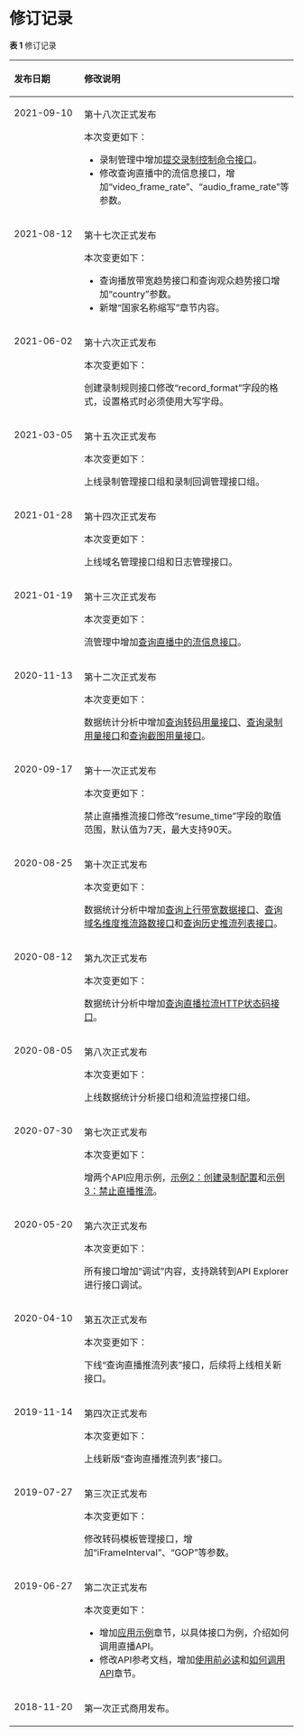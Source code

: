 # 修订记录<a name="live_03_0046"></a>

**表 1**  修订记录

<a name="table471418575488"></a>
<table><thead align="left"><tr id="row1971575774810"><th class="cellrowborder" valign="top" width="30%" id="mcps1.2.3.1.1"><p id="p371535717483"><a name="p371535717483"></a><a name="p371535717483"></a>发布日期</p>
</th>
<th class="cellrowborder" valign="top" width="70%" id="mcps1.2.3.1.2"><p id="p197154577485"><a name="p197154577485"></a><a name="p197154577485"></a>修改说明</p>
</th>
</tr>
</thead>
<tbody><tr id="row209509131118"><td class="cellrowborder" valign="top" width="30%" headers="mcps1.2.3.1.1 "><p id="p1095017136113"><a name="p1095017136113"></a><a name="p1095017136113"></a>2021-09-10</p>
</td>
<td class="cellrowborder" valign="top" width="70%" headers="mcps1.2.3.1.2 "><p id="p10849143318117"><a name="p10849143318117"></a><a name="p10849143318117"></a>第十八次正式发布</p>
<p id="p10849933131113"><a name="p10849933131113"></a><a name="p10849933131113"></a>本次变更如下：</p>
<a name="ul6700111911132"></a><a name="ul6700111911132"></a><ul id="ul6700111911132"><li>录制管理中增加<a href="提交录制控制命令.md">提交录制控制命令接口</a>。</li><li>修改查询直播中的流信息接口，增加<span class="parmname" id="parmname18387173713138"><a name="parmname18387173713138"></a><a name="parmname18387173713138"></a>“video_frame_rate”</span>、<span class="parmname" id="parmname83870376135"><a name="parmname83870376135"></a><a name="parmname83870376135"></a>“audio_frame_rate”</span>等参数。</li></ul>
</td>
</tr>
<tr id="row162151921155417"><td class="cellrowborder" valign="top" width="30%" headers="mcps1.2.3.1.1 "><p id="p1021522117547"><a name="p1021522117547"></a><a name="p1021522117547"></a>2021-08-12</p>
</td>
<td class="cellrowborder" valign="top" width="70%" headers="mcps1.2.3.1.2 "><p id="p1319316865514"><a name="p1319316865514"></a><a name="p1319316865514"></a>第十七次正式发布</p>
<p id="p1919411825519"><a name="p1919411825519"></a><a name="p1919411825519"></a>本次变更如下：</p>
<a name="ul15201101620565"></a><a name="ul15201101620565"></a><ul id="ul15201101620565"><li>查询播放带宽趋势接口和查询观众趋势接口增加<span class="parmname" id="parmname219412811551"><a name="parmname219412811551"></a><a name="parmname219412811551"></a>“country”</span>参数。</li><li>新增“国家名称缩写”章节内容。</li></ul>
</td>
</tr>
<tr id="row455918271623"><td class="cellrowborder" valign="top" width="30%" headers="mcps1.2.3.1.1 "><p id="p35602278217"><a name="p35602278217"></a><a name="p35602278217"></a>2021-06-02</p>
</td>
<td class="cellrowborder" valign="top" width="70%" headers="mcps1.2.3.1.2 "><p id="p203556418217"><a name="p203556418217"></a><a name="p203556418217"></a>第十六次正式发布</p>
<p id="p1355541422"><a name="p1355541422"></a><a name="p1355541422"></a>本次变更如下：</p>
<p id="p035515411324"><a name="p035515411324"></a><a name="p035515411324"></a>创建录制规则接口修改<span class="parmname" id="parmname3823025055"><a name="parmname3823025055"></a><a name="parmname3823025055"></a>“record_format”</span>字段的格式，设置格式时必须使用大写字母。</p>
</td>
</tr>
<tr id="row189511939141019"><td class="cellrowborder" valign="top" width="30%" headers="mcps1.2.3.1.1 "><p id="p20951203921017"><a name="p20951203921017"></a><a name="p20951203921017"></a>2021-03-05</p>
</td>
<td class="cellrowborder" valign="top" width="70%" headers="mcps1.2.3.1.2 "><p id="p960810407127"><a name="p960810407127"></a><a name="p960810407127"></a>第十五次正式发布</p>
<p id="p46081040121219"><a name="p46081040121219"></a><a name="p46081040121219"></a>本次变更如下：</p>
<p id="p4608174071215"><a name="p4608174071215"></a><a name="p4608174071215"></a>上线录制管理接口组和录制回调管理接口组。</p>
</td>
</tr>
<tr id="row961442710165"><td class="cellrowborder" valign="top" width="30%" headers="mcps1.2.3.1.1 "><p id="p1061512275163"><a name="p1061512275163"></a><a name="p1061512275163"></a>2021-01-28</p>
</td>
<td class="cellrowborder" valign="top" width="70%" headers="mcps1.2.3.1.2 "><p id="p1694954421610"><a name="p1694954421610"></a><a name="p1694954421610"></a>第十四次正式发布</p>
<p id="p1949134461615"><a name="p1949134461615"></a><a name="p1949134461615"></a>本次变更如下：</p>
<p id="p10950944141615"><a name="p10950944141615"></a><a name="p10950944141615"></a>上线域名管理接口组和日志管理接口。</p>
</td>
</tr>
<tr id="row1754916413508"><td class="cellrowborder" valign="top" width="30%" headers="mcps1.2.3.1.1 "><p id="p4550174185011"><a name="p4550174185011"></a><a name="p4550174185011"></a>2021-01-19</p>
</td>
<td class="cellrowborder" valign="top" width="70%" headers="mcps1.2.3.1.2 "><p id="p54521617185017"><a name="p54521617185017"></a><a name="p54521617185017"></a>第十三次正式发布</p>
<p id="p144521517175019"><a name="p144521517175019"></a><a name="p144521517175019"></a>本次变更如下：</p>
<p id="p64521317135012"><a name="p64521317135012"></a><a name="p64521317135012"></a>流管理中增加<a href="查询直播中的流信息.md">查询直播中的流信息接口</a>。</p>
</td>
</tr>
<tr id="row11798193313918"><td class="cellrowborder" valign="top" width="30%" headers="mcps1.2.3.1.1 "><p id="p1679933313915"><a name="p1679933313915"></a><a name="p1679933313915"></a>2020-11-13</p>
</td>
<td class="cellrowborder" valign="top" width="70%" headers="mcps1.2.3.1.2 "><p id="p1279912330913"><a name="p1279912330913"></a><a name="p1279912330913"></a>第十二次正式发布</p>
<p id="p94014487910"><a name="p94014487910"></a><a name="p94014487910"></a>本次变更如下：</p>
<p id="p165111145105"><a name="p165111145105"></a><a name="p165111145105"></a>数据统计分析中增加<a href="查询转码用量接口.md">查询转码用量接口</a>、<a href="查询录制用量接口.md">查询录制用量接口</a>和<a href="查询截图用量接口.md">查询截图用量接口</a>。</p>
</td>
</tr>
<tr id="row1143563655813"><td class="cellrowborder" valign="top" width="30%" headers="mcps1.2.3.1.1 "><p id="p2436133635817"><a name="p2436133635817"></a><a name="p2436133635817"></a>2020-09-17</p>
</td>
<td class="cellrowborder" valign="top" width="70%" headers="mcps1.2.3.1.2 "><p id="p154361366583"><a name="p154361366583"></a><a name="p154361366583"></a>第十一次正式发布</p>
<p id="p3481255145813"><a name="p3481255145813"></a><a name="p3481255145813"></a>本次变更如下：</p>
<p id="p6645145910583"><a name="p6645145910583"></a><a name="p6645145910583"></a>禁止直播推流接口修改<span class="parmname" id="parmname5372153018594"><a name="parmname5372153018594"></a><a name="parmname5372153018594"></a>“resume_time”</span>字段的取值范围，默认值为7天，最大支持90天。</p>
</td>
</tr>
<tr id="row1615093134815"><td class="cellrowborder" valign="top" width="30%" headers="mcps1.2.3.1.1 "><p id="p1315093134820"><a name="p1315093134820"></a><a name="p1315093134820"></a>2020-08-25</p>
</td>
<td class="cellrowborder" valign="top" width="70%" headers="mcps1.2.3.1.2 "><p id="p15150831164818"><a name="p15150831164818"></a><a name="p15150831164818"></a>第十次正式发布</p>
<p id="p38111049134813"><a name="p38111049134813"></a><a name="p38111049134813"></a>本次变更如下：</p>
<p id="p15506323135019"><a name="p15506323135019"></a><a name="p15506323135019"></a>数据统计分析中增加<a href="查询上行带宽数据接口.md">查询上行带宽数据接口</a>、<a href="查询域名维度推流路数接口.md">查询域名维度推流路数接口</a>和<a href="查询历史推流列表接口.md">查询历史推流列表接口</a>。</p>
</td>
</tr>
<tr id="row9924151042412"><td class="cellrowborder" valign="top" width="30%" headers="mcps1.2.3.1.1 "><p id="p1792421010240"><a name="p1792421010240"></a><a name="p1792421010240"></a>2020-08-12</p>
</td>
<td class="cellrowborder" valign="top" width="70%" headers="mcps1.2.3.1.2 "><p id="p18401641145419"><a name="p18401641145419"></a><a name="p18401641145419"></a>第九次正式发布</p>
<p id="p2254151910244"><a name="p2254151910244"></a><a name="p2254151910244"></a>本次变更如下：</p>
<p id="p62541196248"><a name="p62541196248"></a><a name="p62541196248"></a>数据统计分析中增加<a href="查询直播拉流HTTP状态码接口.md">查询直播拉流HTTP状态码接口</a>。</p>
</td>
</tr>
<tr id="row123740692014"><td class="cellrowborder" valign="top" width="30%" headers="mcps1.2.3.1.1 "><p id="p93755617203"><a name="p93755617203"></a><a name="p93755617203"></a>2020-08-05</p>
</td>
<td class="cellrowborder" valign="top" width="70%" headers="mcps1.2.3.1.2 "><p id="p17175143619544"><a name="p17175143619544"></a><a name="p17175143619544"></a>第八次正式发布</p>
<p id="p1976101412016"><a name="p1976101412016"></a><a name="p1976101412016"></a>本次变更如下：</p>
<p id="p9514151552013"><a name="p9514151552013"></a><a name="p9514151552013"></a>上线数据统计分析接口组和流监控接口组。</p>
</td>
</tr>
<tr id="row194301648155611"><td class="cellrowborder" valign="top" width="30%" headers="mcps1.2.3.1.1 "><p id="p14305482565"><a name="p14305482565"></a><a name="p14305482565"></a>2020-07-30</p>
</td>
<td class="cellrowborder" valign="top" width="70%" headers="mcps1.2.3.1.2 "><p id="p3662172711544"><a name="p3662172711544"></a><a name="p3662172711544"></a>第七次正式发布</p>
<p id="p1583695711567"><a name="p1583695711567"></a><a name="p1583695711567"></a>本次变更如下：</p>
<p id="p1785092082019"><a name="p1785092082019"></a><a name="p1785092082019"></a>增两个API应用示例，<a href="示例2-创建录制配置.md">示例2：创建录制配置</a>和<a href="示例3-禁止直播推流.md">示例3：禁止直播推流</a>。</p>
</td>
</tr>
<tr id="row82653554284"><td class="cellrowborder" valign="top" width="30%" headers="mcps1.2.3.1.1 "><p id="p18266105562818"><a name="p18266105562818"></a><a name="p18266105562818"></a>2020-05-20</p>
</td>
<td class="cellrowborder" valign="top" width="70%" headers="mcps1.2.3.1.2 "><p id="p1251110217546"><a name="p1251110217546"></a><a name="p1251110217546"></a>第六次正式发布</p>
<p id="p173812503318"><a name="p173812503318"></a><a name="p173812503318"></a>本次变更如下：</p>
<p id="p13266855122820"><a name="p13266855122820"></a><a name="p13266855122820"></a>所有接口增加<span class="menucascade" id="menucascade88178249314"><a name="menucascade88178249314"></a><a name="menucascade88178249314"></a>“<span class="uicontrol" id="uicontrol13817524193119"><a name="uicontrol13817524193119"></a><a name="uicontrol13817524193119"></a>调试</span>”</span>内容，支持跳转到API Explorer进行接口调试。</p>
</td>
</tr>
<tr id="row471575754810"><td class="cellrowborder" valign="top" width="30%" headers="mcps1.2.3.1.1 "><p id="p10715145710486"><a name="p10715145710486"></a><a name="p10715145710486"></a>2020-04-10</p>
</td>
<td class="cellrowborder" valign="top" width="70%" headers="mcps1.2.3.1.2 "><p id="p1565111405414"><a name="p1565111405414"></a><a name="p1565111405414"></a>第五次正式发布</p>
<p id="p17715155719486"><a name="p17715155719486"></a><a name="p17715155719486"></a>本次变更如下：</p>
<p id="p1196643518512"><a name="p1196643518512"></a><a name="p1196643518512"></a>下线<span class="menucascade" id="menucascade8597112013359"><a name="menucascade8597112013359"></a><a name="menucascade8597112013359"></a>“<span class="uicontrol" id="uicontrol75972020103512"><a name="uicontrol75972020103512"></a><a name="uicontrol75972020103512"></a>查询直播推流列表</span>”</span>接口，后续将上线相关新接口。</p>
</td>
</tr>
<tr id="row0715145774810"><td class="cellrowborder" valign="top" width="30%" headers="mcps1.2.3.1.1 "><p id="p1715125715482"><a name="p1715125715482"></a><a name="p1715125715482"></a>2019-11-14</p>
</td>
<td class="cellrowborder" valign="top" width="70%" headers="mcps1.2.3.1.2 "><p id="p6307107115412"><a name="p6307107115412"></a><a name="p6307107115412"></a>第四次正式发布</p>
<p id="p362184315316"><a name="p362184315316"></a><a name="p362184315316"></a>本次变更如下：</p>
<p id="p37151257174818"><a name="p37151257174818"></a><a name="p37151257174818"></a>上线新版<span class="menucascade" id="menucascade1654114286282"><a name="menucascade1654114286282"></a><a name="menucascade1654114286282"></a>“<span class="uicontrol" id="uicontrol1554152892817"><a name="uicontrol1554152892817"></a><a name="uicontrol1554152892817"></a>查询直播推流列表</span>”</span>接口。</p>
</td>
</tr>
<tr id="row6715175744818"><td class="cellrowborder" valign="top" width="30%" headers="mcps1.2.3.1.1 "><p id="p0715135754810"><a name="p0715135754810"></a><a name="p0715135754810"></a>2019-07-27</p>
</td>
<td class="cellrowborder" valign="top" width="70%" headers="mcps1.2.3.1.2 "><p id="p75415211543"><a name="p75415211543"></a><a name="p75415211543"></a>第三次正式发布</p>
<p id="p54541928133113"><a name="p54541928133113"></a><a name="p54541928133113"></a>本次变更如下：</p>
<p id="p117151571485"><a name="p117151571485"></a><a name="p117151571485"></a>修改转码模板管理接口，增加<span class="parmname" id="parmname7433020182717"><a name="parmname7433020182717"></a><a name="parmname7433020182717"></a>“iFrameInterval”</span>、<span class="parmname" id="parmname207619183279"><a name="parmname207619183279"></a><a name="parmname207619183279"></a>“GOP”</span>等参数。</p>
</td>
</tr>
<tr id="row4715145704814"><td class="cellrowborder" valign="top" width="30%" headers="mcps1.2.3.1.1 "><p id="p771519576489"><a name="p771519576489"></a><a name="p771519576489"></a>2019-06-27</p>
</td>
<td class="cellrowborder" valign="top" width="70%" headers="mcps1.2.3.1.2 "><p id="p15868850135315"><a name="p15868850135315"></a><a name="p15868850135315"></a>第二次正式发布</p>
<p id="p103196502290"><a name="p103196502290"></a><a name="p103196502290"></a>本次变更如下：</p>
<a name="ul5934115920296"></a><a name="ul5934115920296"></a><ul id="ul5934115920296"><li>增加<a href="示例1-创建转码模板.md">应用示例</a>章节，以具体接口为例，介绍如何调用直播API。</li><li>修改API参考文档，增加<a href="使用前必读.md">使用前必读</a>和<a href="构造请求.md">如何调用API</a>章节。</li></ul>
</td>
</tr>
<tr id="row77153575483"><td class="cellrowborder" valign="top" width="30%" headers="mcps1.2.3.1.1 "><p id="p19715657194819"><a name="p19715657194819"></a><a name="p19715657194819"></a>2018-11-20</p>
</td>
<td class="cellrowborder" valign="top" width="70%" headers="mcps1.2.3.1.2 "><p id="p1071505774814"><a name="p1071505774814"></a><a name="p1071505774814"></a>第一次正式商用发布。</p>
</td>
</tr>
</tbody>
</table>

